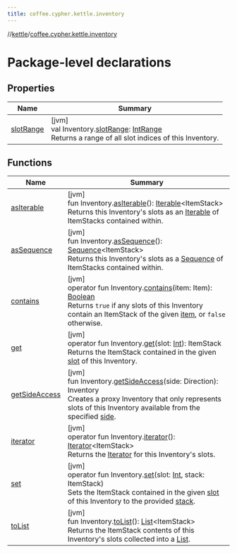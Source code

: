 ```yaml
---
title: coffee.cypher.kettle.inventory
---
```

//[kettle](../../index.html)/[coffee.cypher.kettle.inventory](index.html)



# Package-level declarations



## Properties


| Name | Summary |
|---|---|
| [slotRange](slot-range.html) | [jvm]<br>val Inventory.[slotRange](slot-range.html): [IntRange](https://kotlinlang.org/api/latest/jvm/stdlib/kotlin.ranges/-int-range/index.html)<br>Returns a range of all slot indices of this Inventory. |


## Functions


| Name | Summary |
|---|---|
| [asIterable](as-iterable.html) | [jvm]<br>fun Inventory.[asIterable](as-iterable.html)(): [Iterable](https://kotlinlang.org/api/latest/jvm/stdlib/kotlin.collections/-iterable/index.html)&lt;ItemStack&gt;<br>Returns this Inventory's slots as an [Iterable](https://kotlinlang.org/api/latest/jvm/stdlib/kotlin.collections/-iterable/index.html) of ItemStacks contained within. |
| [asSequence](as-sequence.html) | [jvm]<br>fun Inventory.[asSequence](as-sequence.html)(): [Sequence](https://kotlinlang.org/api/latest/jvm/stdlib/kotlin.sequences/-sequence/index.html)&lt;ItemStack&gt;<br>Returns this Inventory's slots as a [Sequence](https://kotlinlang.org/api/latest/jvm/stdlib/kotlin.sequences/-sequence/index.html) of ItemStacks contained within. |
| [contains](contains.html) | [jvm]<br>operator fun Inventory.[contains](contains.html)(item: Item): [Boolean](https://kotlinlang.org/api/latest/jvm/stdlib/kotlin/-boolean/index.html)<br>Returns `true` if any slots of this Inventory contain an ItemStack of the given [item](contains.html), or `false` otherwise. |
| [get](get.html) | [jvm]<br>operator fun Inventory.[get](get.html)(slot: [Int](https://kotlinlang.org/api/latest/jvm/stdlib/kotlin/-int/index.html)): ItemStack<br>Returns the ItemStack contained in the given [slot](get.html) of this Inventory. |
| [getSideAccess](get-side-access.html) | [jvm]<br>fun Inventory.[getSideAccess](get-side-access.html)(side: Direction): Inventory<br>Creates a proxy Inventory that only represents slots of this Inventory available from the specified [side](get-side-access.html). |
| [iterator](iterator.html) | [jvm]<br>operator fun Inventory.[iterator](iterator.html)(): [Iterator](https://kotlinlang.org/api/latest/jvm/stdlib/kotlin.collections/-iterator/index.html)&lt;ItemStack&gt;<br>Returns the [Iterator](https://kotlinlang.org/api/latest/jvm/stdlib/kotlin.collections/-iterator/index.html) for this Inventory's slots. |
| [set](set.html) | [jvm]<br>operator fun Inventory.[set](set.html)(slot: [Int](https://kotlinlang.org/api/latest/jvm/stdlib/kotlin/-int/index.html), stack: ItemStack)<br>Sets the ItemStack contained in the given [slot](set.html) of this Inventory to the provided [stack](set.html). |
| [toList](to-list.html) | [jvm]<br>fun Inventory.[toList](to-list.html)(): [List](https://kotlinlang.org/api/latest/jvm/stdlib/kotlin.collections/-list/index.html)&lt;ItemStack&gt;<br>Returns the ItemStack contents of this Inventory's slots collected into a [List](https://kotlinlang.org/api/latest/jvm/stdlib/kotlin.collections/-list/index.html). |

